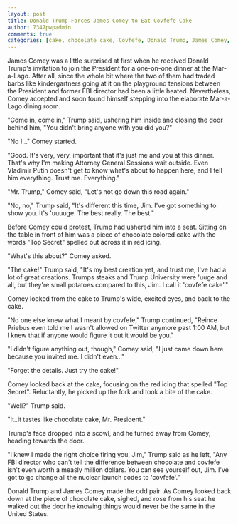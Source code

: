 ```yaml
---
layout: post
title: Donald Trump Forces James Comey to Eat Covfefe Cake
author: 7347pwpadmin
comments: true
categories: [cake, chocolate cake, Covfefe, Donald Trump, James Comey, Politics, President Trump, Trump]
---
```

James Comey was a little surprised at first when he received Donald Trump's invitation to join the President for a one-on-one dinner at the Mar-a-Lago. After all, since the whole bit where the two of them had traded barbs like kindergartners going at it on the playground tensions between the President and former FBI director had been a little heated. Nevertheless, Comey accepted and soon found himself stepping into the elaborate Mar-a-Lago dining room.

"Come in, come in," Trump said, ushering him inside and closing the door behind him, "You didn't bring anyone with you did you?"

"No I..." Comey started.

"Good. It's very, very, important that it's just me and you at this dinner. That's why I'm making Attorney General Sessions wait outside. Even Vladimir Putin doesn't get to know what's about to happen here, and I tell him everything. Trust me. Everything."

"Mr. Trump," Comey said, "Let's not go down this road again."

"No, no," Trump said, "It's different this time, Jim. I've got something to show you. It's 'uuuuge. The best really. The best."

Before Comey could protest, Trump had ushered him into a seat. Sitting on the table in front of him was a piece of chocolate colored cake with the words "Top Secret" spelled out across it in red icing.

"What's this about?" Comey asked.

"The cake!" Trump said, "It's my best creation yet, and trust me, I've had a lot of great creations. Trumps steaks and Trump University were 'uuge and all, but they're small potatoes compared to this, Jim. I call it 'covfefe cake'."

Comey looked from the cake to Trump's wide, excited eyes, and back to the cake.

"No one else knew what I meant by covfefe," Trump continued, "Reince Priebus even told me I wasn't allowed on Twitter anymore past 1:00 AM, but I knew that if anyone would figure it out it would be you."

"I didn't figure anything out, though," Comey said, "I just came down here because you invited me. I didn't even..."

"Forget the details. Just try the cake!"

Comey looked back at the cake, focusing on the red icing that spelled "Top Secret". Reluctantly, he picked up the fork and took a bite of the cake.

"Well?" Trump said.

"It..it tastes like chocolate cake, Mr. President."

Trump's face dropped into a scowl, and he turned away from Comey, heading towards the door.

"I knew I made the right choice firing you, Jim," Trump said as he left, "Any FBI director who can't tell the difference between chocolate and covfefe isn't even worth a measly million dollars. You can see yourself out, Jim. I've got to go change all the nuclear launch codes to 'covfefe'."

Donald Trump and James Comey made the odd pair. As Comey looked back down at the piece of chocolate cake, sighed, and rose from his seat he walked out the door he knowing things would never be the same in the United States.
